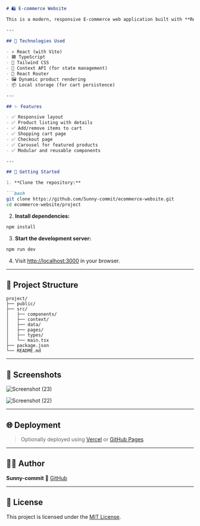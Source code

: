 
````markdown
# 🛍️ E-commerce Website

This is a modern, responsive E-commerce web application built with **React**, **TypeScript**, and **Tailwind CSS**. It offers a seamless shopping experience with features like a product catalog, shopping cart, product detail view, and a simple checkout process.

---

## 🔧 Technologies Used

- ⚛️ React (with Vite)
- 🟦 TypeScript
- 💨 Tailwind CSS
- 🛒 Context API (for state management)
- 🔄 React Router
- 🖼️ Dynamic product rendering
- 📦 Local storage (for cart persistence)

---

## ✨ Features

- ✅ Responsive layout
- ✅ Product listing with details
- ✅ Add/remove items to cart
- ✅ Shopping cart page
- ✅ Checkout page
- ✅ Carousel for featured products
- ✅ Modular and reusable components

---

## 🚀 Getting Started

1. **Clone the repository:**

```bash
git clone https://github.com/Sunny-commit/ecommerce-website.git
cd ecommerce-website/project
````

2. **Install dependencies:**

```bash
npm install
```

3. **Start the development server:**

```bash
npm run dev
```

4. Visit [http://localhost:3000](http://localhost:3000) in your browser.

---

## 📁 Project Structure

```
project/
├── public/
├── src/
│   ├── components/
│   ├── context/
│   ├── data/
│   ├── pages/
│   ├── types/
│   └── main.tsx
├── package.json
└── README.md
```

---

## 📸 Screenshots

![Screenshot (23)](https://github.com/user-attachments/assets/0aed9ace-2d27-40fa-8361-a504c5fe92d9)

![Screenshot (22)](https://github.com/user-attachments/assets/ab29ccbf-f229-4a21-91a2-c06a57c397b3)

---

## 🌐 Deployment

> Optionally deployed using [Vercel](https://vercel.com) or [GitHub Pages](https://pages.github.com)

---

## 👨‍💻 Author

**Sunny-commit**
🔗 [GitHub](https://github.com/Sunny-commit)

---

## 📜 License

This project is licensed under the [MIT License](LICENSE).

